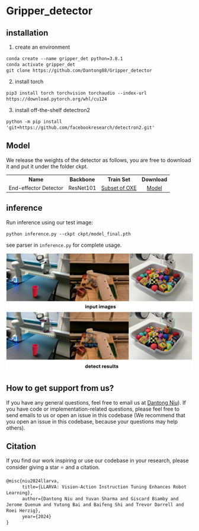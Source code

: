 # Gripper_detector

## installation

1. create an environment
```
conda create --name gripper_det python=3.8.1
conda activate gripper_det
git clone https://github.com/Dantong88/Gripper_detector
```
2. install torch
```
pip3 install torch torchvision torchaudio --index-url https://download.pytorch.org/whl/cu124
```

3. install off-the-shelf detectron2
```
python -m pip install 'git+https://github.com/facebookresearch/detectron2.git'
```


## Model
We release the weights of the detector as follows, you are free to download it and
put it under the folder ckpt.

<table><tbody>
<!-- START TABLE -->
<!-- TABLE HEADER -->
<th valign="bottom">Name</th>
<th valign="bottom">Backbone</th>
<th valign="bottom">Train Set</th>
<th valign="bottom">Download</th>
<!-- TABLE BODY -->
<!-- ROW: retinanet_R_50_FPN_1x -->
<tr><td align="left">End-effector Detector</td>
<td align="center">ResNet101</td>
<td align="center"><a href="https://robotics-transformer-x.github.io/">Subset of OXE</a></td>
<td align="center"><a href="https://drive.google.com/file/d/1qQV-yPZHqW9Z_eKR_U0aTnkcKpQ1em9V/view?usp=sharing">Model</a></td>
</tr>
</tbody></table>


## inference
Run inference using our test image:

```angular2html
python inference.py --ckpt ckpt/model_final.pth
```


see parser in ```inference.py``` for complete usage.

<p align="center"> <img src='assets/det_vis.jpg' align="center" > </p>

## How to get support from us?
If you have any general questions, feel free to email us at [Dantong Niu](mailto:bias_88@berkeley.edu)). If you have code or implementation-related questions, please feel free to send emails to us or open an issue in this codebase (We recommend that you open an issue in this codebase, because your questions may help others). 

## Citation
If you find our work inspiring or use our codebase in your research, please consider giving a star ⭐ and a citation.
```
@misc{niu2024llarva,
      title={LLARVA: Vision-Action Instruction Tuning Enhances Robot Learning}, 
      author={Dantong Niu and Yuvan Sharma and Giscard Biamby and Jerome Quenum and Yutong Bai and Baifeng Shi and Trevor Darrell and Roei Herzig},
      year={2024}
}
```